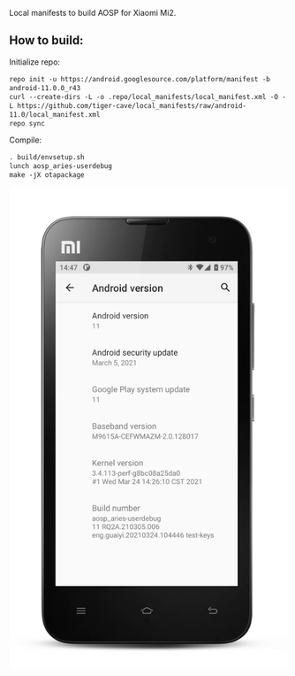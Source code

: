 Local manifests to build AOSP for Xiaomi Mi2.

How to build:
-------------

Initialize repo:

    repo init -u https://android.googlesource.com/platform/manifest -b android-11.0.0_r43
    curl --create-dirs -L -o .repo/local_manifests/local_manifest.xml -O -L https://github.com/tiger-cave/local_manifests/raw/android-11.0/local_manifest.xml
    repo sync

Compile:

    . build/envsetup.sh
    lunch aosp_aries-userdebug
    make -jX otapackage

![](pics/screenshot.png)
